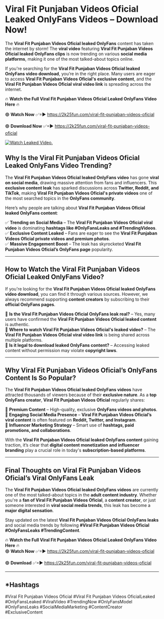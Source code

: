 # ️Viral Fit Punjaban Videos Oficial Leaked OnlyFans Videos – Download Now!

The **️Viral Fit Punjaban Videos Oficial leaked OnlyFans** content has taken the internet by storm! The **viral video** featuring **️Viral Fit Punjaban Videos Oficial leaked OnlyFans clips** is now trending on various **social media platforms**, making it one of the most talked-about topics online.  

If you're searching for the **️Viral Fit Punjaban Videos Oficial leaked OnlyFans video download**, you’re in the right place. Many users are eager to access **️Viral Fit Punjaban Videos Oficial's exclusive content**, and the **️Viral Fit Punjaban Videos Oficial viral video link** is spreading across the internet.  

🔥 **Watch the Full ️Viral Fit Punjaban Videos Oficial Leaked OnlyFans Video Here** 🔥  

🟢 **Watch Now** ✅=► https://2k25fun.com/️viral-fit-punjaban-videos-oficial

🟢 **Download Now** ✅=► https://2k25fun.com/️viral-fit-punjaban-videos-oficial

[![Watch Leaked Video.](https://miro.medium.com/v2/resize:fit:828/format:webp/1*cilzJN44JGOrTw9NJCrNHA.gif "Watch Leaked Video")](https://2k25fun.com/️viral-fit-punjaban-videos-oficial)

## **Why Is the ️Viral Fit Punjaban Videos Oficial Leaked OnlyFans Video Trending?**  

The **️Viral Fit Punjaban Videos Oficial leaked OnlyFans video** has gone **viral on social media**, drawing massive attention from fans and influencers. This **exclusive content leak** has sparked discussions across **Twitter, Reddit, and TikTok**, making **️Viral Fit Punjaban Videos Oficial's private videos** one of the most searched topics in the **OnlyFans community**.  

Here’s why people are talking about **️Viral Fit Punjaban Videos Oficial leaked OnlyFans content**:  

✅ **Trending on Social Media** – The **️Viral Fit Punjaban Videos Oficial viral video** is dominating **hashtags like #OnlyFansLeaks and #TrendingVideos**.  
✅ **Exclusive Content Leaked** – Fans are eager to see the **️Viral Fit Punjaban Videos Oficial private videos and premium photos**.  
✅ **Massive Engagement Boost** – The leak has skyrocketed **️Viral Fit Punjaban Videos Oficial’s OnlyFans page** popularity.  

---

## **How to Watch the ️Viral Fit Punjaban Videos Oficial Leaked OnlyFans Video?**  

If you're looking for the **️Viral Fit Punjaban Videos Oficial leaked OnlyFans video download**, you can find it through various sources. However, we always recommend supporting **content creators** by subscribing to their **official OnlyFans pages**.  

🔹 **Is the ️Viral Fit Punjaban Videos Oficial OnlyFans leak real?** – Yes, many users have confirmed the **️Viral Fit Punjaban Videos Oficial leaked content** is authentic.  
🔹 **Where to watch ️Viral Fit Punjaban Videos Oficial's leaked video?** – The **️Viral Fit Punjaban Videos Oficial viral video link** is being shared across multiple platforms.  
🔹 **Is it legal to download leaked OnlyFans content?** – Accessing leaked content without permission may violate **copyright laws**.  

---

## **Why ️Viral Fit Punjaban Videos Oficial’s OnlyFans Content Is So Popular?**  

The **️Viral Fit Punjaban Videos Oficial leaked OnlyFans videos** have attracted thousands of viewers because of their **exclusive nature**. As a **top OnlyFans creator**, **️Viral Fit Punjaban Videos Oficial** regularly shares:  

📌 **Premium Content** – High-quality, exclusive **OnlyFans videos and photos**.  
📌 **Engaging Social Media Presence** – **️Viral Fit Punjaban Videos Oficial’s viral content** is often featured on **Reddit, Twitter, and Instagram**.  
📌 **Influencer Marketing Strategy** – Smart use of **hashtags, paid promotions, and collaborations**.  

With the **️Viral Fit Punjaban Videos Oficial leaked OnlyFans content** gaining traction, it’s clear that **digital content monetization and influencer branding** play a crucial role in today's **subscription-based platforms**.  

---

## **Final Thoughts on ️Viral Fit Punjaban Videos Oficial’s Viral OnlyFans Leak**  

The **️Viral Fit Punjaban Videos Oficial leaked OnlyFans videos** are currently one of the most talked-about topics in the **adult content industry**. Whether you're a **fan of ️Viral Fit Punjaban Videos Oficial**, a **content creator**, or just someone interested in **viral social media trends**, this leak has become a **major digital sensation**.  

Stay updated on the latest **️Viral Fit Punjaban Videos Oficial OnlyFans leaks** and social media trends by following **#️Viral Fit Punjaban Videos Oficial #OnlyFansLeaks #TrendingContent**.  

🔥 **Watch the Full ️Viral Fit Punjaban Videos Oficial Leaked OnlyFans Video Here** 🔥  
🟢 **Watch Now** ✅=► https://2k25fun.com/️viral-fit-punjaban-videos-oficial

🟢 **Download** ✅=► https://2k25fun.com/️viral-fit-punjaban-videos-oficial

---

## *Hashtags
#️Viral Fit Punjaban Videos Oficial #️Viral Fit Punjaban Videos OficialLeaked #OnlyFansLeaked #ViralVideo #TrendingNow #OnlyFansModel #OnlyFansLeaks #SocialMediaMarketing #ContentCreator #ExclusiveContent  